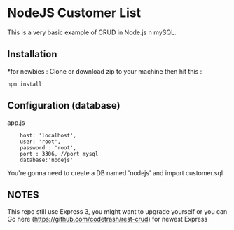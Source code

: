 # NodeJS Customer List
This is a very basic example of CRUD in Node.js n mySQL.


## Installation
*for newbies : Clone or download zip to your machine then hit this :

	npm install

## Configuration (database)
app.js

        host: 'localhost',
        user: 'root',
        password : 'root',
        port : 3306, //port mysql
        database:'nodejs'	


	
You're gonna need to create a DB named 'nodejs' and import customer.sql

## NOTES
This repo still use Express 3, you might want to upgrade yourself or you can Go here (https://github.com/codetrash/rest-crud) for newest Express 

